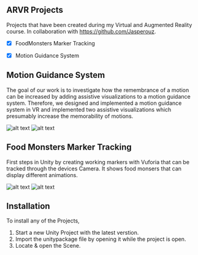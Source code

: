 <!-- ARVR Projects -->
## ARVR Projects
Projects that have been created during my Virtual and Augmented Reality course.
In collaboration with https://github.com/Jasperouz.
- [x] FoodMonsters Marker Tracking
- [x] Motion Guidance System


<!-- Motion Guidance System -->
## Motion Guidance System
The goal of our work is to investigate how the remembrance of a motion can be increased by adding assistive visualizations to a motion guidance system. 
Therefore, we designed and implemented a motion guidance system in VR and implemented two assistive visualizations which presumably increase the memorability of motions.


![alt text](https://github.com/Rezarak/ARVRProjects/blob/main/Images/AsymptoticPath.png)
![alt text](https://github.com/Rezarak/ARVRProjects/blob/main/Images/RubberBand.png)

<!-- Food Monsters Marker Tracking -->
## Food Monsters Marker Tracking
First steps in Unity by creating working markers with Vuforia that can be tracked through the devices Camera.
It shows food monsers that can display different animations.


![alt text](https://github.com/Rezarak/ARVRProjects/blob/main/Images/FoodMonsters.png)
![alt text](https://github.com/Rezarak/ARVRProjects/blob/main/Images/MarkerTracking.png)


<!-- Installation -->
## Installation
To install any of the Projects, 
1) Start a new Unity Project with the latest verstion.
2) Import the unitypackage file by opening it while the project is open.
3) Locate & open the Scene.



